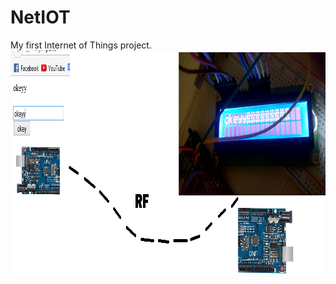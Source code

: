 # NetIOT
My first Internet of Things project.
<img src="https://github.com/mehmetolg/NetIOT/blob/master/image.png" width="917" height="359">
